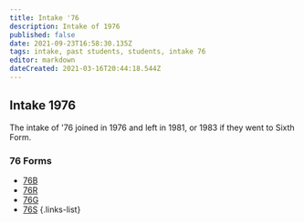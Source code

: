 ```yaml
---
title: Intake '76
description: Intake of 1976
published: false
date: 2021-09-23T16:58:30.135Z
tags: intake, past students, students, intake 76
editor: markdown
dateCreated: 2021-03-16T20:44:18.544Z
---
```


## Intake 1976
The intake of '76 joined in 1976 and left in 1981, or 1983 if they went to Sixth Form.

### 76 Forms
- [76B](/students/past/intake-76/b)
- [76R](/students/past/intake-76/r)
- [76G](/students/past/intake-76/g)
- [76S](/students/past/intake-76/s)
{.links-list}